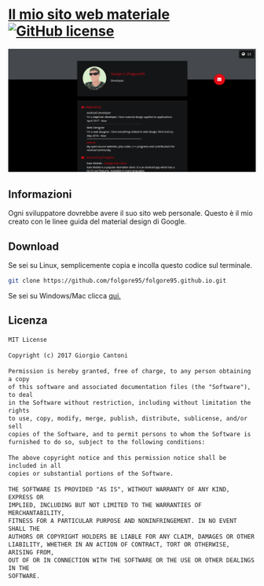 # [Il mio sito web materiale](https://folgore95.github.io) [![GitHub license](https://img.shields.io/github/license/mashape/apistatus.svg)](https://github.com/folgore95/folgore95.github.io/blob/master/LICENSE)
<img src="https://github.com/folgore95/media/blob/master/materialwebsite.png"/>

## Informazioni
Ogni sviluppatore dovrebbe avere il suo sito web personale. Questo è il mio creato con le linee guida del material design di Google.
## Download
Se sei su Linux, semplicemente copia e incolla questo codice sul terminale.

```bash
git clone https://github.com/folgore95/folgore95.github.io.git
```

Se sei su Windows/Mac clicca <a href="https://github.com/folgore95/folgore95.github.io/archive/master.zip">qui.</a>

## Licenza

    MIT License

    Copyright (c) 2017 Giorgio Cantoni

    Permission is hereby granted, free of charge, to any person obtaining a copy
    of this software and associated documentation files (the "Software"), to deal
    in the Software without restriction, including without limitation the rights
    to use, copy, modify, merge, publish, distribute, sublicense, and/or sell
    copies of the Software, and to permit persons to whom the Software is
    furnished to do so, subject to the following conditions:

    The above copyright notice and this permission notice shall be included in all
    copies or substantial portions of the Software.

    THE SOFTWARE IS PROVIDED "AS IS", WITHOUT WARRANTY OF ANY KIND, EXPRESS OR
    IMPLIED, INCLUDING BUT NOT LIMITED TO THE WARRANTIES OF MERCHANTABILITY,
    FITNESS FOR A PARTICULAR PURPOSE AND NONINFRINGEMENT. IN NO EVENT SHALL THE
    AUTHORS OR COPYRIGHT HOLDERS BE LIABLE FOR ANY CLAIM, DAMAGES OR OTHER
    LIABILITY, WHETHER IN AN ACTION OF CONTRACT, TORT OR OTHERWISE, ARISING FROM,
    OUT OF OR IN CONNECTION WITH THE SOFTWARE OR THE USE OR OTHER DEALINGS IN THE
    SOFTWARE.

